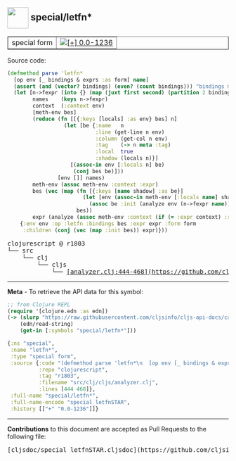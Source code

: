 ## <img width="48px" valign="middle" src="http://i.imgur.com/Hi20huC.png"> special/letfn\*

 <table border="1">
<tr>

<td>special form</td>
<td><a href="https://github.com/cljsinfo/cljs-api-docs/tree/0.0-1236"><img valign="middle" alt="[+] 0.0-1236" src="https://img.shields.io/badge/+-0.0--1236-lightgrey.svg"></a> </td>
</tr>
</table>






Source code:

```clj
(defmethod parse 'letfn*
  [op env [_ bindings & exprs :as form] name]
  (assert (and (vector? bindings) (even? (count bindings))) "bindings must be vector of even number of elements")
  (let [n->fexpr (into {} (map (juxt first second) (partition 2 bindings)))
        names    (keys n->fexpr)
        context  (:context env)
        [meth-env bes]
        (reduce (fn [[{:keys [locals] :as env} bes] n]
                  (let [be {:name   n
                            :line (get-line n env)
                            :column (get-col n env)
                            :tag    (-> n meta :tag)
                            :local  true
                            :shadow (locals n)}]
                    [(assoc-in env [:locals n] be)
                     (conj bes be)]))
                [env []] names)
        meth-env (assoc meth-env :context :expr)
        bes (vec (map (fn [{:keys [name shadow] :as be}]
                        (let [env (assoc-in meth-env [:locals name] shadow)]
                          (assoc be :init (analyze env (n->fexpr name)))))
                      bes))
        expr (analyze (assoc meth-env :context (if (= :expr context) :return context)) `(do ~@exprs))]
    {:env env :op :letfn :bindings bes :expr expr :form form
     :children (conj (vec (map :init bes)) expr)}))
```

 <pre>
clojurescript @ r1803
└── src
    └── clj
        └── cljs
            └── <ins>[analyzer.clj:444-468](https://github.com/clojure/clojurescript/blob/r1803/src/clj/cljs/analyzer.clj#L444-L468)</ins>
</pre>


---

__Meta__ - To retrieve the API data for this symbol:

```clj
;; from Clojure REPL
(require '[clojure.edn :as edn])
(-> (slurp "https://raw.githubusercontent.com/cljsinfo/cljs-api-docs/catalog/cljs-api.edn")
    (edn/read-string)
    (get-in [:symbols "special/letfn*"]))
```

```clj
{:ns "special",
 :name "letfn*",
 :type "special form",
 :source {:code "(defmethod parse 'letfn*\n  [op env [_ bindings & exprs :as form] name]\n  (assert (and (vector? bindings) (even? (count bindings))) \"bindings must be vector of even number of elements\")\n  (let [n->fexpr (into {} (map (juxt first second) (partition 2 bindings)))\n        names    (keys n->fexpr)\n        context  (:context env)\n        [meth-env bes]\n        (reduce (fn [[{:keys [locals] :as env} bes] n]\n                  (let [be {:name   n\n                            :line (get-line n env)\n                            :column (get-col n env)\n                            :tag    (-> n meta :tag)\n                            :local  true\n                            :shadow (locals n)}]\n                    [(assoc-in env [:locals n] be)\n                     (conj bes be)]))\n                [env []] names)\n        meth-env (assoc meth-env :context :expr)\n        bes (vec (map (fn [{:keys [name shadow] :as be}]\n                        (let [env (assoc-in meth-env [:locals name] shadow)]\n                          (assoc be :init (analyze env (n->fexpr name)))))\n                      bes))\n        expr (analyze (assoc meth-env :context (if (= :expr context) :return context)) `(do ~@exprs))]\n    {:env env :op :letfn :bindings bes :expr expr :form form\n     :children (conj (vec (map :init bes)) expr)}))",
          :repo "clojurescript",
          :tag "r1803",
          :filename "src/clj/cljs/analyzer.clj",
          :lines [444 468]},
 :full-name "special/letfn*",
 :full-name-encode "special_letfnSTAR",
 :history [["+" "0.0-1236"]]}

```

---

__Contributions__ to this document are accepted as Pull Requests to the following file:

 <pre>
[cljsdoc/special_letfnSTAR.cljsdoc](https://github.com/cljsinfo/cljs-api-docs/blob/master/cljsdoc/special_letfnSTAR.cljsdoc)
</pre>

